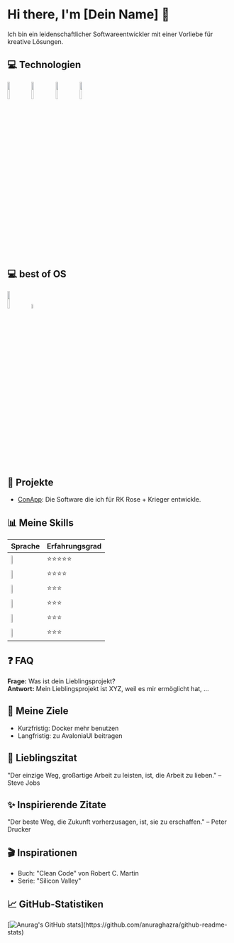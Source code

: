 # Hi there, I'm [Dein Name] 👋

Ich bin ein leidenschaftlicher Softwareentwickler mit einer Vorliebe für kreative Lösungen.

## 💻 Technologien
 <img width="10%" src="https://www.vectorlogo.zone/logos/git-scm/git-scm-ar21.svg">
 <img width="10%" src="https://www.vectorlogo.zone/logos/dotnet/dotnet-ar21.svg">
 <img width="10%" src="https://www.vectorlogo.zone/logos/docker/docker-ar21.svg">
 <img width="10%" src="https://www.vectorlogo.zone/logos/sqlite/sqlite-ar21.svg">

## 💻 best of OS
 <img width="10%" src="https://www.vectorlogo.zone/logos/linux/linux-ar21.svg">
 <img width="5%" src="https://www.vectorlogo.zone/logos/apple/apple-icon.svg">

## 🚀 Projekte
- [ConApp](https://github.com/link-zu-projekt1): Die Software die ich für RK Rose + Krieger entwickle.


## 📊 Meine Skills
| Sprache | Erfahrungsgrad |
|--------------|----------------|
| <img width="10%" src="https://upload.wikimedia.org/wikipedia/commons/b/bd/Logo_C_sharp.svg">       | ⭐⭐⭐⭐⭐         |
| <img width="10%" src="https://www.vectorlogo.zone/logos/java/java-ar21.svg">   | ⭐⭐⭐⭐          |
| <img width="10%" src="https://simpleicons.org/icons/cplusplus.svg">       | ⭐⭐⭐           |
| <img width="10%" src="https://simpleicons.org/icons/c.svg">       | ⭐⭐⭐           |
| <img width="10%" src="https://simpleicons.org/icons/kotlin.svg">       | ⭐⭐⭐           |
| <img width="10%" src="https://www.vectorlogo.zone/logos/php/php-ar21.svg">       | ⭐⭐⭐           |


## ❓ FAQ
**Frage:** Was ist dein Lieblingsprojekt?  
**Antwort:** Mein Lieblingsprojekt ist XYZ, weil es mir ermöglicht hat, ...  

## 🎯 Meine Ziele
- Kurzfristig: Docker mehr benutzen
- Langfristig: zu AvaloniaUI beitragen

## 💬 Lieblingszitat
"Der einzige Weg, großartige Arbeit zu leisten, ist, die Arbeit zu lieben." – Steve Jobs

## ✨ Inspirierende Zitate
"Der beste Weg, die Zukunft vorherzusagen, ist, sie zu erschaffen." – Peter Drucker

## 🎬 Inspirationen
- Buch: "Clean Code" von Robert C. Martin
- Serie: "Silicon Valley"

## 📈 GitHub-Statistiken
[![Anurag's GitHub stats](https://github-readme-stats.vercel.app/api?username=MaikHo&show_icons=true&theme=dracula&count_private=true")](https://github.com/anuraghazra/github-readme-stats)





